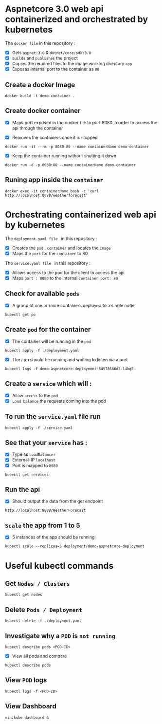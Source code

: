 # Aspnetcore 3.0 web api containerized and orchestrated by kubernetes

The `docker file` in this repository : 

- [x] Gets `aspnet:3.0` & `dotnet/core/sdk:3.0`
- [x] `Builds` and `publishes` the project 
- [x] Copies the required files to the image working directory `app`
- [x] Exposes internal port to the container as `80`

## Create a docker Image
```
docker build -t demo-container . 
```

## Create docker container


- [x]  Maps port exposed in the docker file to port 8080 in order to access the api through the container
  
- [x] Removes the containers once it is stopped

```
docker run -it --rm -p 8080:80 --name containerName demo-container 
```

- [x]  Keep the container running without shutting it down

```
docker run -d -p 8080:80 --name containerName demo-container
```

## Runing app inside the `container`

```
docker exec -it containerName bash -c 'curl http://localhost:8080/weatherforecast’
```

# Orchestrating containerized web api by kubernetes

The `deployment.yaml file ` in this repository : 

- [x] Creates the `pod` , `container` and locates the `image`
- [x] Maps the `port` for the `container` to 80 

The `service.yaml file ` in this repository : 

- [x] Allows access to the pod for the client to access the api
- [x] Maps `port : 8080` to the internal `container port: 80`

## Check for available `pods`

- [x]  A group of one or more containers deployed to a single node
```
kubectl get po
```

## Create `pod` for the container 

- [x]  The container will be running in the `pod`

```
kubectl apply -f ./deployment.yaml 
```
- [x]  The app should be running and waiting to listen via a port 

```
kubectl logs -f demo-aspnetcore-deployment-54978666d5-l4kq5
```

## Create a `service` which will : 

- [x]  Allow `access` to the `pod`
- [x]  `Load balance` the requests coming into the pod

## To run the `service.yaml` file run 

```
kubectl apply -f ./service.yaml 
```
## See that your `service` has :

- [x]  Type as `LoadBalancer`
- [x]  External-IP `localhost`
- [x]  Port is mapped to `8080`

```
kubectl get services
```
## Run the api

- [x]  Should output the data from the get endpoint

```
http://localhost:8080/WeatherForecast
```

## `Scale` the app from 1 to 5 

- [x]  5 instances of the app should be running

```
kubectl scale --replicas=5 deployment/demo-aspnetcore-deployment
```
# Useful kubectl commands 

## Get `Nodes / Clusters`

```
kubectl get nodes
```
## Delete `Pods / Deployment`

```
kubectl delete -f ./deployment.yaml 
```

## Investigate why a `POD` is `not running`

```
kubectl describe pods <POD-ID>
```
- [x]  View all pods and compare 

```
kubectl describe pods
```

## View `POD` logs

```
kubectl logs -f <POD-ID>
```
## View Dashboard

```
minikube dashboard &
```



